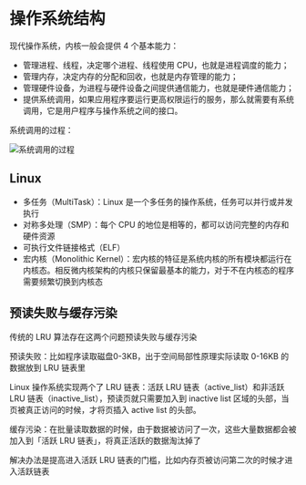 # 操作系统结构

现代操作系统，内核一般会提供 4 个基本能力：

- 管理进程、线程，决定哪个进程、线程使用 CPU，也就是进程调度的能力；
- 管理内存，决定内存的分配和回收，也就是内存管理的能力；
- 管理硬件设备，为进程与硬件设备之间提供通信能力，也就是硬件通信能力；
- 提供系统调用，如果应用程序要运行更高权限运行的服务，那么就需要有系统调用，它是用户程序与操作系统之间的接口。

系统调用的过程：

![系统调用的过程](https://cdn.xiaolincoding.com/gh/xiaolincoder/ImageHost4@main/%E6%93%8D%E4%BD%9C%E7%B3%BB%E7%BB%9F/%E5%86%85%E6%A0%B8/systemcall.png)

## Linux

- 多任务（MultiTask）：Linux 是一个多任务的操作系统，任务可以并行或并发执行
- 对称多处理（SMP）：每个 CPU 的地位是相等的，都可以访问完整的内存和硬件资源
- 可执行文件链接格式（ELF）
- 宏内核（Monolithic Kernel）：宏内核的特征是系统内核的所有模块都运行在内核态。相反微内核架构的内核只保留最基本的能力，对于不在内核态的程序需要频繁切换到内核态

## 预读失败与缓存污染

传统的 LRU 算法存在这两个问题预读失败与缓存污染

预读失败：比如程序读取磁盘0-3KB，出于空间局部性原理实际读取 0-16KB 的数据放到 LRU 链表里

Linux 操作系统实现两个了 LRU 链表：活跃 LRU 链表（active_list）和非活跃 LRU 链表（inactive_list），预读页就只需要加入到 inactive list 区域的头部，当页被真正访问的时候，才将页插入 active list 的头部。

缓存污染：在批量读取数据的时候，由于数据被访问了一次，这些大量数据都会被加入到「活跃 LRU 链表」，将真正活跃的数据淘汰掉了

解决办法是提高进入活跃 LRU 链表的门槛，比如内存页被访问第二次的时候才进入活跃链表

